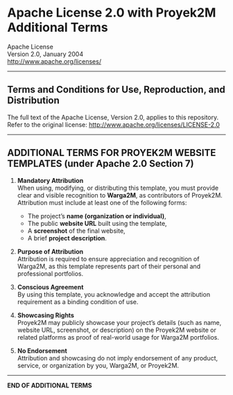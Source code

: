 # Apache License 2.0 with Proyek2M Additional Terms

Apache License  
Version 2.0, January 2004  
http://www.apache.org/licenses/

---

## Terms and Conditions for Use, Reproduction, and Distribution

The full text of the Apache License, Version 2.0, applies to this repository.  
Refer to the original license: http://www.apache.org/licenses/LICENSE-2.0

---

## ADDITIONAL TERMS FOR PROYEK2M WEBSITE TEMPLATES (under Apache 2.0 Section 7)

1. **Mandatory Attribution**  
   When using, modifying, or distributing this template, you must provide clear and visible recognition to **Warga2M**, as contributors of Proyek2M. Attribution must include at least one of the following forms:
    - The project’s **name (organization or individual)**,
    - The public **website URL** built using the template,
    - A **screenshot** of the final website,
    - A brief **project description**.

2. **Purpose of Attribution**  
   Attribution is required to ensure appreciation and recognition of Warga2M, as this template represents part of their personal and professional portfolios.

3. **Conscious Agreement**  
   By using this template, you acknowledge and accept the attribution requirement as a binding condition of use.

4. **Showcasing Rights**  
   Proyek2M may publicly showcase your project’s details (such as name, website URL, screenshot, or description) on the Proyek2M website or related platforms as proof of real-world usage for Warga2M portfolios.

5. **No Endorsement**  
   Attribution and showcasing do not imply endorsement of any product, service, or organization by you, Warga2M, or Proyek2M.

---

**END OF ADDITIONAL TERMS**
